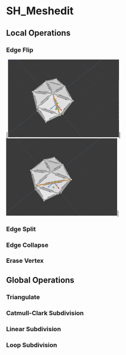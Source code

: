 # SH_Meshedit
## Local Operations
### Edge Flip
|<img src="output/flip_b.png" width="300px"/>|<img src="output/flip_a.png" width="300px"/>|
### Edge Split
### Edge Collapse
### Erase Vertex

## Global Operations
### Triangulate
### Catmull-Clark Subdivision
### Linear Subdivision
### Loop Subdivision
